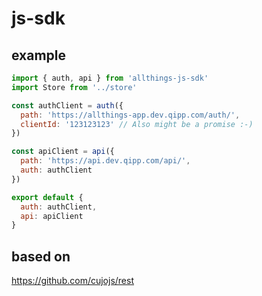 # js-sdk

## example 

```js
import { auth, api } from 'allthings-js-sdk'
import Store from '../store'

const authClient = auth({
  path: 'https://allthings-app.dev.qipp.com/auth/',
  clientId: '123123123' // Also might be a promise :-)
})

const apiClient = api({
  path: 'https://api.dev.qipp.com/api/',
  auth: authClient
})

export default {
  auth: authClient,
  api: apiClient
}
```

## based on 

https://github.com/cujojs/rest
